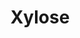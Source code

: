 ---
layout: post
title:  "Xylose"
categories: sugar
tags: substitute
gi: 7
description: Xylose, or wood sugar or coconut sugar, is made from woody substances such as straw, corn cobs, pecan shells and coconut shells. It is a sweet substitute for sugars that has zero calories and a GI of 7. It is beneficial in that diabetics can safely use it, it prevents cancer in the digestive tract, promotes good colon health, is anti-bacterial and anti-fungal. Xylotol is the sugar alcohol derived from xylose.
---